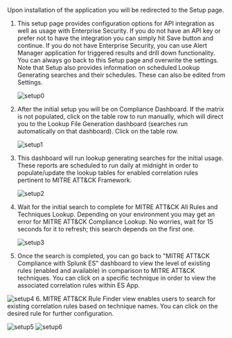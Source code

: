 Upon installation of the application you will be redirected to the Setup page.

1. This setup page provides configuration options for API integration as well as usage with Enterprise Security.  If you do not have an API key or prefer not to have the integration you can simply hit Save button and continue.  If you do not have Enterprise Security, you can use Alert Manager application for triggered results and drill down functionality.  You can always go back to this Setup page and overwrite the settings.  Note that Setup also provides information on scheduled Lookup Generating searches and their schedules. These can also be edited from Settings.

    ![setup0]
2. After the initial setup you will be on Compliance Dashboard.  If the matrix is not populated, click on the table row to run manually, which will direct you to the Lookup File Generation dashboard (searches run automatically on that dashboard).  Click on the table row.

     ![setup1]
 3. This dashboard will run lookup generating searches for the initial usage. These reports are scheduled to run daily at midnight in order to populate/update the lookup tables for enabled correlation rules pertinent to MITRE ATT&CK Framework.

    ![setup2]
4. Wait for the initial search to complete for MITRE ATT&CK All Rules and Techniques Lookup.  Depending on your environment you may get an error for MITRE ATT&CK Compliance Lookup.  No worries, wait for 15 seconds for it to refresh; this search depends on the first one.

   ![setup3]
5. Once the search is completed, you can go back to "MITRE ATT&CK Compliance with Splunk ES" dashboard to view the level of existing rules (enabled and available) in comparison to MITRE ATT&CK techniques. You can click on a specific technique in order to view the associated correlation rules within ES App.

  ![setup4]
6. MITRE ATT&CK Rule Finder view enables users to search for existing correlation rules based on technique names.  You can click on the desired rule for further configuration.

   ![setup5]
   ![setup6]

[setup0]: assets/img/setup0.png
[setup1]: assets/img/setup1.png
[setup2]: assets/img/setup2.png
[setup3]: assets/img/setup3.png
[setup4]: assets/img/setup4.png
[setup5]: assets/img/setup5.png
[setup6]: assets/img/setup6.png
